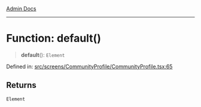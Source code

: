 [Admin Docs](/)

***

# Function: default()

> **default**(): `Element`

Defined in: [src/screens/CommunityProfile/CommunityProfile.tsx:65](https://github.com/PalisadoesFoundation/talawa-admin/blob/main/src/screens/CommunityProfile/CommunityProfile.tsx#L65)

## Returns

`Element`
